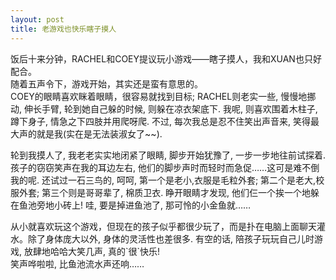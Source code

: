 ```yaml
---
layout: post
title: 老游戏也快乐瞎子摸人
---
```


<p>饭后十来分钟，RACHEL和COEY提议玩小游戏——瞎子摸人，我和XUAN也只好配合。<br />
随着五声令下，游戏开始，其实还是蛮有意思的。<br />
COEY的眼睛喜欢眯着眼睛，很容易就找到目标; RACHEL则老实一些, 慢慢地挪动, 伸长手臂, 轮到她自己躲的时候, 则躲在凉衣架底下. 我呢, 则喜欢围着木柱子, 蹲下身子, 情急之下四肢并用爬呀爬. 不过, 每次我总是忍不住笑出声音来, 笑得最大声的就是我(实在是无法装淑女了~~). </p>
<p>轮到我摸人了, 我老老实实地闭紧了眼睛, 脚步开始犹豫了, 一步一步地往前试探着. 孩子的窃窃笑声在我的耳边左右, 他们的脚步声时而轻时而急促……这可是难不倒我的呢. 还试过一石三鸟的, 呵呵, 第一个是老小,衣服是毛粒外套; 第二个是老大,校服外套; 第三个则是哥哥辈了, 棉质卫衣. 睁开眼睛才发现, 他们仨一个挨一个地躲在鱼池旁地小砖上! 哇, 要是掉进鱼池了, 那可怜的小金鱼就……</p>
<p>从小就喜欢玩这个游戏，但现在的孩子似乎都很少玩了，而是扑在电脑上面聊天灌水。除了身体庞大以外, 身体的灵活性也差很多. 有空的话, 陪孩子玩玩自己儿时游戏, 放肆地哈哈大笑几声, 真的`很`快乐!<br />
笑声哗啦啦, 比鱼池流水声还响……</p>
